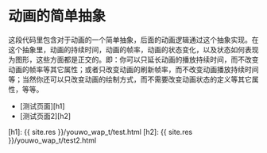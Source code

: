 动画的简单抽象
==============

这段代码里包含对于动画的一个简单抽象，后面的动画逻辑通过这个抽象实现。在这个抽象里，动画的持续时间，动画的帧率，动画的状态变化，以及状态如何表现为图形，这些方面都是正交的。即：你可以只延长动画的播放持续时间，而不改变动画的帧率等其它属性；或者只改变动画的刷新帧率，而不改变动画播放持续时间等；当然你还可以只改变动画的绘制方式，而不需要改变动画状态的定义等其它属性，等等。

- [测试页面][h1]
- [测试页面2][h2]

[h1]: {{ site.res }}/youwo_wap_t/test.html
[h2]: {{ site.res }}/youwo_wap_t/test2.html

